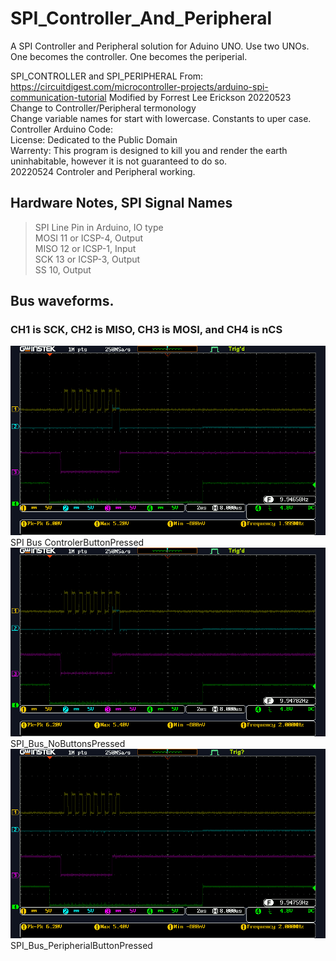 # SPI_Controller_And_Peripheral
A SPI Controller and Peripheral solution for Aduino UNO. Use two UNOs. One becomes the controller. One becomes the periperial. 


SPI_CONTROLLER and SPI_PERIPHERAL
   From: https://circuitdigest.com/microcontroller-projects/arduino-spi-communication-tutorial
   Modified by Forrest Lee Erickson 20220523  
   Change to Controller/Peripheral termonology  
   Change variable names for start with lowercase. Constants to uper case.  
   Controller Arduino Code:     
   License: Dedicated to the Public Domain  
   Warrenty: This program is designed to kill you and render the earth uninhabitable,
   however it is not guaranteed to do so.  
   20220524 Controler and Peripheral working.
   

## Hardware Notes, SPI Signal Names
>  SPI Line Pin in Arduino, IO type  
>  MOSI 11 or ICSP-4,  Output  
>  MISO 12 or ICSP-1, Input  
>  SCK 13 or ICSP-3, Output  
>  SS 10,  Output  


## Bus waveforms.  
### CH1 is SCK, CH2 is MISO, CH3 is MOSI, and CH4 is nCS
![SPI Bus ControlerButtonPressed](SPI_Buss_ControlerButtonPressed.png)  
SPI Bus ControlerButtonPressed  
![SPI_Buss_NoButtonsPressed](SPI_Buss_NoButtonsPressed.png)  
SPI_Bus_NoButtonsPressed  
![SPI_Buss_PeripherialButtonPressed](SPI_Buss_PeripherialButtonPressed.png)  
SPI_Bus_PeripherialButtonPressed
  
  

